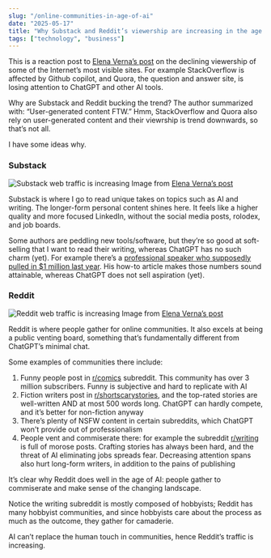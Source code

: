 ```yaml
---
slug: "/online-communities-in-age-of-ai"
date: "2025-05-17"
title: "Why Substack and Reddit’s viewership are increasing in the age of AI"
tags: ["technology", "business"]
---
```


This is a reaction post to [Elena Verna’s post](https://www.elenaverna.com/p/ai-is-killing-some-companies-yet) on the declining viewership of some of the Internet’s most visible sites. For example StackOverflow is affected by Github copilot, and Quora, the question and answer site, is losing attention to ChatGPT and other AI tools.

Why are Substack and Reddit bucking the trend? The author summarized with: “User-generated content FTW.” Hmm, StackOverflow and Quora also rely on user-generated content and their viewrship is trend downwards, so that’s not all.

I have some ideas why.

### Substack

<img class='full-width' src='../../img/substack.webp' alt='Substack web traffic is increasing' />
<span>Image from <a href='https://www.elenaverna.com/p/ai-is-killing-some-companies-yet'>Elena Verna’s post</a></span>

Substack is where I go to read unique takes on topics such as AI and writing. The longer-form personal content shines here. It feels like a higher quality and more focused LinkedIn, without the social media posts, rolodex, and job boards.

Some authors are peddling new tools/software, but they’re so good at soft-selling that I want to read their writing, whereas ChatGPT has no such charm (yet). For example there’s a [professional speaker who supposedly pulled in $1 million last year](https://www.andrew.today/p/how-to-sell). His how-to article makes those numbers sound attainable, whereas ChatGPT does not sell aspiration (yet).

### Reddit

<img class='full-width' src='../../img/reddit.png' alt='Reddit web traffic is increasing' />
<span>Image from <a href='https://www.elenaverna.com/p/ai-is-killing-some-companies-yet'>Elena Verna’s post</a></span>

Reddit is where people gather for online communities. It also excels at being a public venting board, something that’s fundamentally different from ChatGPT’s minimal chat.

Some examples of communities there include:

1. Funny people post in [r/comics](https://www.reddit.com/r/comics/) subreddit. This community has over 3 million subscribers. Funny is subjective and hard to replicate with AI
2. Fiction writers post in [r/shortscarystories](https://www.reddit.com/r/shortscarystories/), and the top-rated stories are well-written AND at most 500 words long. ChatGPT can hardly compete, and it’s better for non-fiction anyway
3. There’s plenty of NSFW content in certain subreddits, which ChatGPT won't provide out of professionalism
4. People vent and commiserate there: for example the subreddit [r/writing](https://www.reddit.com/r/writing) is full of morose posts. Crafting stories has always been hard, and the threat of AI eliminating jobs spreads fear. Decreasing attention spans also hurt long-form writers, in addition to the pains of publishing

It’s clear why Reddit does well in the age of AI: people gather to commiserate and make sense of the changing landscape.

Notice the writing subreddit is mostly composed of hobbyists; Reddit has many hobbyist communities, and since hobbyists care about the process as much as the outcome, they gather for camaderie.

AI can’t replace the human touch in communities, hence Reddit’s traffic is increasing.
